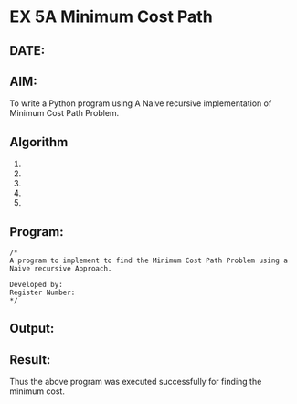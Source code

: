 # EX 5A Minimum Cost Path
## DATE:
## AIM:
To write a Python program using A Naive recursive implementation of Minimum Cost Path Problem.




## Algorithm
1. 
2. 
3. 
4.  
5.   

## Program:
```
/*
A program to implement to find the Minimum Cost Path Problem using a  Naive recursive Approach.

Developed by: 
Register Number:  
*/
```

## Output:



## Result:
Thus the above program was executed successfully for finding the minimum cost.

